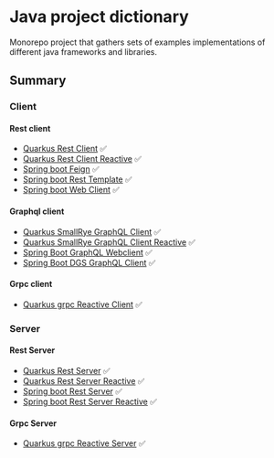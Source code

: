 # Java project dictionary

Monorepo project that gathers sets of examples implementations of different java frameworks and libraries.

## Summary

### Client

#### Rest client

- [Quarkus Rest Client](java-project-dictionary-app/rest-client/quarkus-rest-client)
  ✅
- [Quarkus Rest Client Reactive](java-project-dictionary-app/rest-client/quarkus-rest-client-reactive)
  ✅
- [Spring boot Feign](java-project-dictionary-app/rest-client/spring-boot-feign) ✅
- [Spring boot Rest Template](java-project-dictionary-app/rest-client/spring-boot-rest-template) ✅
- [Spring boot Web Client](java-project-dictionary-app/rest-client/spring-boot-web-client)
  ✅

#### Graphql client

- [Quarkus SmallRye GraphQL Client](java-project-dictionary-app/graphql-client/quarkus-smallrye-graphql-client) ✅
- [Quarkus SmallRye GraphQL Client Reactive](java-project-dictionary-app/graphql-client/quarkus-smallrye-graphql-client-reactive)
  ✅
- [Spring Boot GraphQL Webclient](java-project-dictionary-app/graphql-client/spring-boot-graphql-web-client) ✅
- [Spring Boot DGS GraphQL Client](java-project-dictionary-app/graphql-client/spring-boot-dgs-graphql-client) ✅

#### Grpc client

- [Quarkus grpc Reactive Client](java-project-dictionary-app/grpc-client/quarkus-grpc-client-reactive) ✅

### Server

#### Rest Server
- [Quarkus Rest Server](java-project-dictionary-app/rest-server/quarkus-rest-server)
  ✅
- [Quarkus Rest Server Reactive](java-project-dictionary-app/rest-server/quarkus-rest-server-reactive)
  ✅
- [Spring boot Rest Server](java-project-dictionary-app/rest-server/spring-boot-rest-server)
  ✅
- [Spring boot Rest Server Reactive](java-project-dictionary-app/rest-server/spring-boot-rest-server-reactive)
  ✅

#### Grpc Server

- [Quarkus grpc Reactive Server](java-project-dictionary-app/grpc-server/quarkus-grpc-server-reactive) ✅
